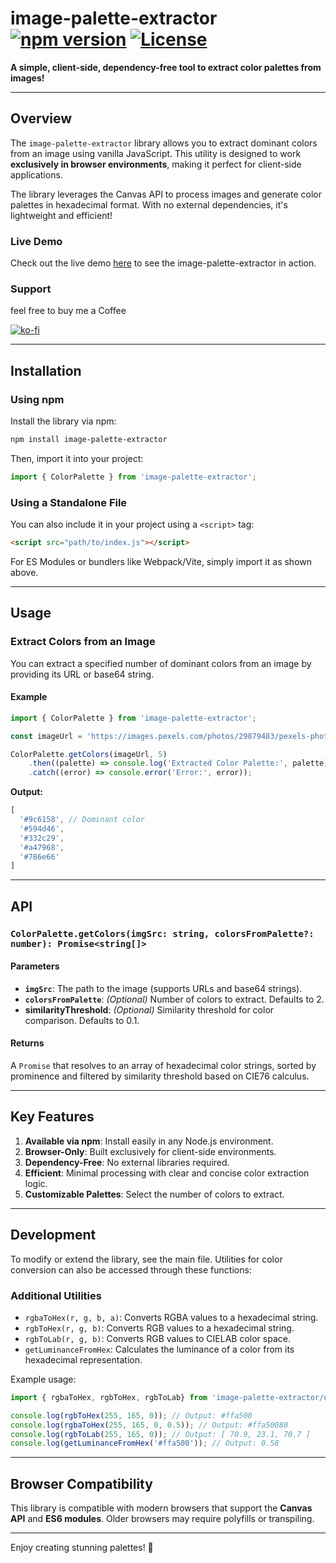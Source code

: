 # image-palette-extractor [![npm version](https://badge.fury.io/js/image-palette-extractor.svg)](https://badge.fury.io/js/image-palette-extractor) [![License](https://img.shields.io/badge/License-BSD_3--Clause-blue.svg)](https://opensource.org/licenses/BSD-3-Clause)

**A simple, client-side, dependency-free tool to extract color palettes from images!**

---

## Overview

The `image-palette-extractor` library allows you to extract dominant colors from an image using vanilla JavaScript. This utility is designed to work **exclusively in browser environments**, making it perfect for client-side applications.

The library leverages the Canvas API to process images and generate color palettes in hexadecimal format. With no external dependencies, it's lightweight and efficient!

### Live Demo

Check out the live demo [here](https://luizjarduli.github.io/image-palette-extractor-demo/) to see the image-palette-extractor in action.

### Support

feel free to buy me a Coffee

[![ko-fi](https://ko-fi.com/img/githubbutton_sm.svg)](https://ko-fi.com/R6R218MK17)

---

## Installation

### Using npm

Install the library via npm:

```bash
npm install image-palette-extractor
```

Then, import it into your project:

```javascript
import { ColorPalette } from 'image-palette-extractor';
```

### Using a Standalone File

You can also include it in your project using a `<script>` tag:

```html
<script src="path/to/index.js"></script>
```

For ES Modules or bundlers like Webpack/Vite, simply import it as shown above.

---

## Usage

### Extract Colors from an Image

You can extract a specified number of dominant colors from an image by providing its URL or base64 string.

#### Example

```javascript
import { ColorPalette } from 'image-palette-extractor';

const imageUrl = 'https://images.pexels.com/photos/29879483/pexels-photo-29879483/free-photo-of-karussell-aus-holz-weihnachtsdekoration.jpeg?auto=compress&cs=tinysrgb&w=1260&h=750&dpr=1';

ColorPalette.getColors(imageUrl, 5)
    .then((palette) => console.log('Extracted Color Palette:', palette))
    .catch((error) => console.error('Error:', error));
```

**Output:**

```javascript
[
  '#9c6158', // Dominant color
  '#594d46',
  '#332c29',
  '#a47968',
  '#786e66'
]
```

---

## API

### `ColorPalette.getColors(imgSrc: string, colorsFromPalette?: number): Promise<string[]>`

#### Parameters

- **`imgSrc`**: The path to the image (supports URLs and base64 strings).
- **`colorsFromPalette`**: _(Optional)_ Number of colors to extract. Defaults to 2.
- **similarityThreshold**: _(Optional)_ Similarity threshold for color comparison. Defaults to 0.1.

#### Returns

A `Promise` that resolves to an array of hexadecimal color strings, sorted by prominence and filtered by similarity threshold based on CIE76 calculus.

---

## Key Features

1. **Available via npm**: Install easily in any Node.js environment.
2. **Browser-Only**: Built exclusively for client-side environments.
3. **Dependency-Free**: No external libraries required.
4. **Efficient**: Minimal processing with clear and concise color extraction logic.
5. **Customizable Palettes**: Select the number of colors to extract.

---

## Development

To modify or extend the library, see the main file. Utilities for color conversion can also be accessed through these functions:

### Additional Utilities

- `rgbaToHex(r, g, b, a)`: Converts RGBA values to a hexadecimal string.
- `rgbToHex(r, g, b)`: Converts RGB values to a hexadecimal string.
- `rgbToLab(r, g, b)`: Converts RGB values to CIELAB color space.
- `getLuminanceFromHex`: Calculates the luminance of a color from its hexadecimal representation.

Example usage:

```javascript
import { rgbaToHex, rgbToHex, rgbToLab} from 'image-palette-extractor/utils';

console.log(rgbToHex(255, 165, 0)); // Output: #ffa500
console.log(rgbaToHex(255, 165, 0, 0.5)); // Output: #ffa50080
console.log(rgbToLab(255, 165, 0)); // Output: [ 70.9, 23.1, 70.7 ]
console.log(getLuminanceFromHex('#ffa500')); // Output: 0.58
```

---

## Browser Compatibility

This library is compatible with modern browsers that support the **Canvas API** and **ES6 modules**. Older browsers may require polyfills or transpiling.

---

Enjoy creating stunning palettes! 🌈
